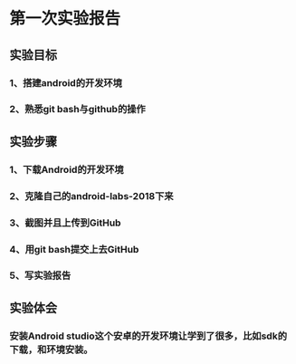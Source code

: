 # 第一次实验报告
## 实验目标
### 1、搭建android的开发环境
### 2、熟悉git bash与github的操作
## 实验步骤
### 1、下载Android的开发环境
### 2、克隆自己的android-labs-2018下来
### 3、截图并且上传到GitHub
### 4、用git bash提交上去GitHub
### 5、写实验报告
## 实验体会
###   安装Android studio这个安卓的开发环境让学到了很多，比如sdk的下载，和环境安装。
